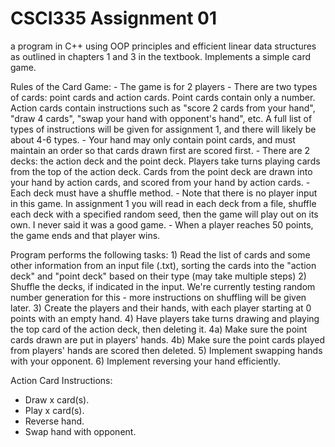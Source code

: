 # CSCI335 Assignment 01

a program in C++ using OOP principles and efficient linear data structures as outlined in chapters 1 and 3 in the textbook.
Implements a simple card game.

Rules of the Card Game:
    - The game is for 2 players
    - There are two types of cards: point cards and action cards. Point cards contain only a number. Action cards contain instructions such as "score 2 cards from your hand", "draw 4 cards", "swap your hand with opponent's hand", etc. A full list of types of instructions will be given for assignment 1, and there will likely be about 4-6 types.
    - Your hand may only contain point cards, and must maintain an order so that cards drawn first are scored first.
    - There are 2 decks: the action deck and the point deck. Players take turns playing cards from the top of the action deck. Cards from the point deck are drawn into your hand by action cards, and scored from your hand by action cards.
    - Each deck must have a shuffle method.
    - Note that there is no player input in this game. In assignment 1 you will read in each deck from a file, shuffle each deck with a specified random seed, then the game will play out on its own. I never said it was a good game.
    - When a player reaches 50 points, the game ends and that player wins.

Program performs the following tasks:
    1) Read the list of cards and some other information from an input file (.txt), sorting the cards into the "action deck" and "point deck" based on their type (may take multiple steps)
    2) Shuffle the decks, if indicated in the input. We're currently testing random number generation for this - more instructions on shuffling will be given later.
    3) Create the players and their hands, with each player starting at 0 points with an empty hand.
    4) Have players take turns drawing and playing the top card of the action deck, then deleting it.
    4a) Make sure the point cards drawn are put in players' hands.
    4b) Make sure the point cards played from players' hands are scored then deleted.
    5) Implement swapping hands with your opponent.
    6) Implement reversing your hand efficiently.


Action Card Instructions:
- Draw x card(s).
- Play x card(s).
- Reverse hand.
- Swap hand with opponent.